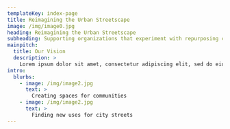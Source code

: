 ```yaml
---
templateKey: index-page
title: Reimagining the Urban Streetscape
image: /img/image0.jpg
heading: Reimagining the Urban Streetscape
subheading: Supporting organizations that experiment with repurposing city streets.
mainpitch:
  title: Our Vision
  description: >
    Lorem ipsum dolor sit amet, consectetur adipiscing elit, sed do eiusmod tempor incididunt ut labore et dolore magna aliqua.Lorem ipsum dolor sit amet, consectetur adipiscing elit, sed do eiusmod tempor incididunt ut labore et dolore magna aliqua.
intro:
  blurbs:
    - image: /img/image2.jpg
      text: >
        Creating spaces for communities
    - image: /img/image2.jpg
      text: >
        Finding new uses for city streets
---
```

